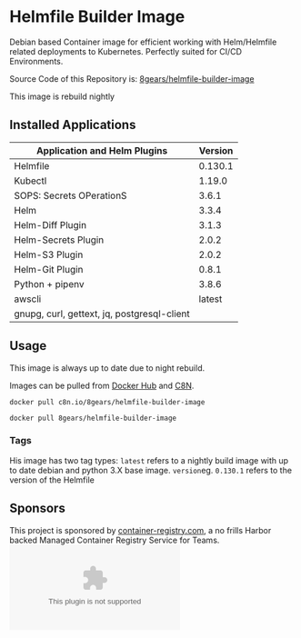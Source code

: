 # Helmfile Builder Image

Debian based Container image for efficient working with Helm/Helmfile related deployments to Kubernetes. 
Perfectly suited for CI/CD Environments.  

Source Code of this Repository is: [8gears/helmfile-builder-image](https://github.com/8gears/helmfile-builder-image/)

This image is rebuild nightly

## Installed Applications

| Application and Helm Plugins                | Version |
| ------------------------------------------- | ------- |
| Helmfile                                    | 0.130.1 |
| Kubectl                                     | 1.19.0  |
| SOPS: Secrets OPerationS                    | 3.6.1   |
| Helm                                        | 3.3.4   |
| Helm-Diff Plugin                            | 3.1.3   |
| Helm-Secrets Plugin                         | 2.0.2   |
| Helm-S3 Plugin                              | 2.0.2   |
| Helm-Git Plugin                             | 0.8.1   |
| Python  + pipenv                            | 3.8.6   |
| awscli                                      | latest  |
| gnupg, curl, gettext, jq, postgresql-client |         |

## Usage

This image is always up to date due to night rebuild. 

Images can be pulled from [Docker Hub](https://hub.docker.com/repository/docker/8gears/helmfile-builder-image) and [C8N](https://c8n.io/harbor/projects/9/repositories/helmfile-builder-image).


```shell script
docker pull c8n.io/8gears/helmfile-builder-image
```

```shell script
docker pull 8gears/helmfile-builder-image
```

### Tags

His image has two tag types:
 `latest` refers to a nightly build image with up to date debian and python 3.X base image.
 `version`eg. `0.130.1` refers to the version of the Helmfile  


## Sponsors

This project is sponsored by [container-registry.com](https://container-registry.com/), a no frills Harbor backed Managed Container Registry Service for Teams.
[![](https://logo.clearbit.com/container-registry.com)](https://container-registry.com/)
